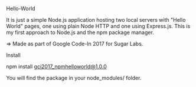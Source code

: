 Hello-World

It is just a simple Node.js application hosting two local servers with "Hello World" pages, one using plain Node HTTP and one using Express.js. This is my first approach to Node.js and the npm package manager.

=> Made as part of Google Code-In 2017 for Sugar Labs.

Install

npm install gci2017_npmhelloworld@1.0.0

You will find the package in your node_modules/ folder.
